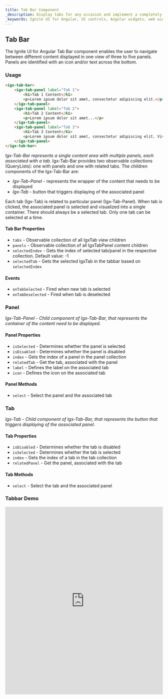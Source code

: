 ```yaml
---
title: Tab Bar Component
_description: Display tabs for any occasion and implement a completely tabbed user interface. These UI controls manage every aspect of your tabs’ appearance and behavior.
_keywords: Ignite UI for Angular, UI controls, Angular widgets, web widgets, UI widgets, Angular, Native Angular Components Suite, Native Angular Controls, Native Angular Components Library, Angular Tab Bar component, Angular Tab Bar controls
---
```


## Tab Bar
<p class="highlight">The Ignite UI for Angular Tab Bar component enables the user to navigate between different content displayed in one view of three to five panels. Panels are identified with an icon and/or text across the bottom.</p>
<div class="divider"></div>

### Usage
```html
<igx-tab-bar>
    <igx-tab-panel label="Tab 1">
        <h1>Tab 1 Content</h1>
        <p>Lorem ipsum dolor sit amet, consectetur adipiscing elit.</p>
    </igx-tab-panel>
    <igx-tab-panel label="Tab 2">
        <h1>Tab 2 Content</h1>
        <p>Lorem ipsum dolor sit amet...</p>
    </igx-tab-panel>
    <igx-tab-panel label="Tab 3">
        <h1>Tab 3 Content</h1>
        <p>Lorem ipsum dolor sit amet, consectetur adipiscing elit. Vivamus vitae malesuada odio.</p>
    </igx-tab-panel>
</igx-tab-bar>
```

_Igx-Tab-Bar represents a single content area with multiple panels, each associated with a tab._
Igx-Tab-Bar provides two observable collections (QueryLists): one with panels and one with related tabs.
The children components of the Igx-Tab-Bar are:

- *Igx-Tab-Panel* - represents the wrapper of the content that needs to be displayed
- *Igx-Tab* - button that triggers displaying of the associated panel

Each tab (Igx-Tab) is related to particular panel (Igx-Tab-Panel). When tab is clicked, the associated panel is selected and visualized into a single container.
There should always be a selected tab. Only one tab can be selected at a time.

#### Tab Bar Properties
- `tabs` - Observable collection of all IgxTab view children
- `panels` - Observable collection of all IgxTabPanel content children
- `selectedIndex` - Gets the index of selected tab/panel in the respective collection. Default value: -1
- `selectedTab` - Gets the selected IgxTab in the tabbar based on `selectedIndex`

#### Events
- `onTabSelected` - Fired when new tab is selected
- `onTabDeselected` - Fired when tab is deselected
<div class="divider--half"></div>

### Panel
*Igx-Tab-Panel* - _Child component of Igx-Tab-Bar, that represents the container of the content need to be displayed._

#### Panel Properties
- `isSelected` - Determines whether the panel is selected
- `isDisabled` - Determines whether the panel is disabled
- `index` - Gets the index of a panel in the panel collection
- `relatedTab` - Get the tab, associated with the panel
- `label` - Defines the label on the associated tab
- `icon` - Defines the icon on the associated tab

#### Panel Methods
- `select` - Select the panel and the associated tab
<div class="divider--half"></div>

### Tab
*Igx-Tab* - _Child component of Igx-Tab-Bar, that represents the button that triggers displaying of the associated panel._

#### Tab Properties
- `isDisabled` - Determines whether the tab is disabled
- `isSelected` - Determines whether the tab is selected
- `index` - Gets the index of a tab in the tab collection
- `relatedPanel` - Get the panel, associated with the tab

#### Tab Methods
- `select` - Select the tab and the associated panel
<div class="divider--half"></div>

### Tabbar Demo
<div class="sample-container" style="height:600px">
    <iframe src='https://embed.plnkr.co/DOarGXGXOhO6BsWNdvhr/?show=preview&sidebar=false' width="100%" height="100%" seamless frameBorder="0"></inframe>
</div>